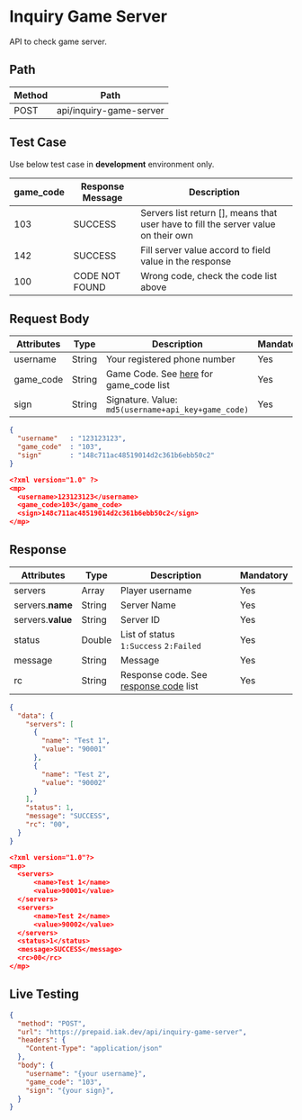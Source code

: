 # Inquiry Game Server

API to check game server.

## Path

Method | Path 
---------|----------
 POST | api/inquiry-game-server

## Test Case

Use below test case in **development** environment only. 

<!-- title: Test Case List -->
game_code | Response Message | Description
---------|----------|---------
 103 | SUCCESS | Servers list return [], means that user have to fill the server value on their own
 142 | SUCCESS | Fill server value accord to field value in the response
 100 | CODE NOT FOUND | Wrong code, check the code list above

## Request Body

<!-- title: Request Attributes -->
Attributes | Type | Description | Mandatory
---------|----------|---------|----------
 username | String | Your registered phone number | Yes
 game_code | String | Game Code. See [here](../game-format-request.md#inquiry-game-server) for game_code list | Yes
 sign | String | Signature. Value: `md5(username+api_key+game_code)` | Yes

<!--
type: tab
title: JSON
-->

```json
{
  "username"   : "123123123",
  "game_code"  : "103",
  "sign"       : "148c711ac48519014d2c361b6ebb50c2"
}
```

<!--
type: tab
title: XML
-->

```json
<?xml version="1.0" ?>
<mp>
  <username>123123123</username>
  <game_code>103</game_code>
  <sign>148c711ac48519014d2c361b6ebb50c2</sign>
</mp>
```
<!-- type: tab-end -->

## Response

<!-- title: Response Attributes -->
Attributes | Type | Description | Mandatory
---------|----------|---------|----------
 servers | Array | Player username | Yes
 servers.**name** | String | Server Name | Yes
 servers.**value** | String | Server ID | Yes
 status | Double | List of status <br> `1:Success` `2:Failed` | Yes
 message | String | Message | Yes
 rc | String | Response code. See [response code](../response-code.md) list | Yes

<!--
type: tab
title: JSON
-->

```json
{
  "data": {
    "servers": [
      {
        "name": "Test 1",
        "value": "90001"
      },
      {
        "name": "Test 2",
        "value": "90002"
      }
    ],
    "status": 1,
    "message": "SUCCESS",
    "rc": "00",
  }
}
```

<!--
type: tab
title: XML
-->

```json
<?xml version="1.0"?>
<mp>
  <servers>
      <name>Test 1</name>
      <value>90001</value>
  </servers>
  <servers>
      <name>Test 2</name>
      <value>90002</value>
  </servers>
  <status>1</status>
  <message>SUCCESS</message>
  <rc>00</rc>
</mp>
```
<!-- type: tab-end -->

## Live Testing

```json http
{
  "method": "POST",
  "url": "https://prepaid.iak.dev/api/inquiry-game-server",
  "headers": {
    "Content-Type": "application/json"
  },
  "body": {
    "username": "{your username}",
    "game_code": "103",
    "sign": "{your sign}",
  }
}
```
